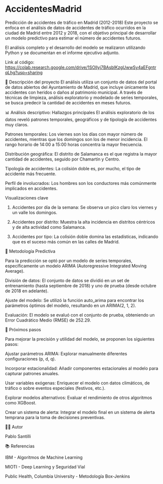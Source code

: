 # AccidentesMadrid

Predicción de accidentes de tráfico en Madrid (2012-2018)
Este proyecto se enfoca en el análisis de datos de accidentes de tráfico ocurridos en la ciudad de Madrid entre 2012 y 2018, con el objetivo principal de desarrollar un modelo predictivo para estimar el número de accidentes futuros.

El análisis completo y el desarrollo del modelo se realizaron utilizando Python y se documentan en el informe ejecutivo adjunto. 


Link al código: https://colab.research.google.com/drive/1SOllyj7BAsbIKzgUwwSy4aEFgntrqLhg?usp=sharing 

📜 Descripción del proyecto
El análisis utiliza un conjunto de datos del portal de datos abiertos del Ayuntamiento de Madrid, que incluye únicamente los accidentes con heridos o daños al patrimonio municipal. A través de técnicas de limpieza, análisis exploratorio y modelado de series temporales, se busca predecir la cantidad de accidentes en meses futuros. 


📊 Análisis descriptivo: 
Hallazgos principales
El análisis exploratorio de los datos reveló patrones temporales, geográficos y de tipología de accidentes muy claros. 

Patrones temporales: Los viernes son los días con mayor número de accidentes, mientras que los domingos son los de menor incidencia. El rango horario de 14:00 a 15:00 horas concentra la mayor frecuencia. 

Distribución geográfica: El distrito de Salamanca es el que registra la mayor cantidad de accidentes, seguido por Chamartín y Centro. 

Tipología de accidentes: La colisión doble es, por mucho, el tipo de accidente más frecuente. 

Perfil de involucrados: Los hombres son los conductores más comúnmente implicados en accidentes. 

Visualizaciones clave

1. Accidentes por día de la semana: Se observa un pico claro los viernes y un valle los domingos. 

2. Accidentes por distrito: Muestra la alta incidencia en distritos céntricos y de alta actividad como Salamanca. 

3. Accidentes por tipo: La colisión doble domina las estadísticas, indicando que es el suceso más común en las calles de Madrid. 

🧠 Metodología Predictiva

Para la predicción se optó por un modelo de series temporales, específicamente un modelo ARIMA (Autoregressive Integrated Moving Average). 

División de datos: El conjunto de datos se dividió en un set de entrenamiento (hasta septiembre de 2018) y uno de prueba (desde octubre de 2018 en adelante). 

Ajuste del modelo: Se utilizó la función auto_arima para encontrar los parámetros óptimos del modelo, resultando en un ARIMA(2, 1, 2). 

Evaluación: El modelo se evaluó con el conjunto de prueba, obteniendo un Error Cuadrático Medio (RMSE) de 252.29. 


🚀 Próximos pasos

Para mejorar la precisión y utilidad del modelo, se proponen los siguientes pasos: 

Ajustar parámetros ARIMA: Explorar manualmente diferentes configuraciones (p, d, q). 


Incorporar estacionalidad: Añadir componentes estacionales al modelo para capturar patrones anuales. 


Usar variables exógenas: Enriquecer el modelo con datos climáticos, de tráfico o sobre eventos especiales (festivos, etc.). 


Explorar modelos alternativos: Evaluar el rendimiento de otros algoritmos como XGBoost. 


Crear un sistema de alerta: Integrar el modelo final en un sistema de alerta temprana para la toma de decisiones preventivas. 

👨‍💻 Autor

Pablo Santilli 

📚 Referencias

IBM - Algoritmos de Machine Learning 


MIOTI - Deep Learning y Seguridad Vial 


Public Health, Columbia University - Metodología Box-Jenkins 
